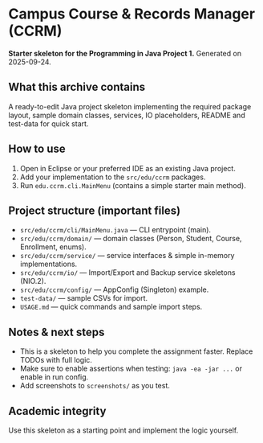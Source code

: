 # Campus Course & Records Manager (CCRM)

**Starter skeleton for the Programming in Java Project 1.**
Generated on 2025-09-24.

## What this archive contains
A ready-to-edit Java project skeleton implementing the required package layout, sample domain classes, services, IO placeholders, README and test-data for quick start.

## How to use

1. Open in Eclipse or your preferred IDE as an existing Java project.
2. Add your implementation to the `src/edu/ccrm` packages.
3. Run `edu.ccrm.cli.MainMenu` (contains a simple starter main method).

## Project structure (important files)
- `src/edu/ccrm/cli/MainMenu.java` — CLI entrypoint (main).
- `src/edu/ccrm/domain/` — domain classes (Person, Student, Course, Enrollment, enums).
- `src/edu/ccrm/service/` — service interfaces & simple in-memory implementations.
- `src/edu/ccrm/io/` — Import/Export and Backup service skeletons (NIO.2).
- `src/edu/ccrm/config/` — AppConfig (Singleton) example.
- `test-data/` — sample CSVs for import.
- `USAGE.md` — quick commands and sample import steps.

## Notes & next steps
- This is a skeleton to help you complete the assignment faster. Replace TODOs with full logic.
- Make sure to enable assertions when testing: `java -ea -jar ...` or enable in run config.
- Add screenshots to `screenshots/` as you test.

## Academic integrity
Use this skeleton as a starting point and implement the logic yourself.

